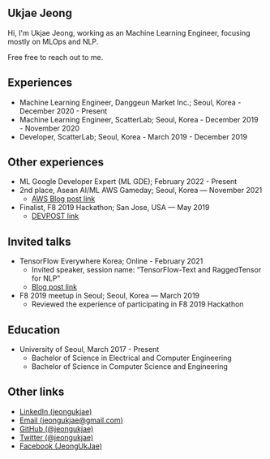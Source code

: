 ## Ukjae Jeong

Hi, I'm Ukjae Jeong, working as an Machine Learning Engineer, focusing mostly on MLOps and NLP.

Free free to reach out to me.

## Experiences

* Machine Learning Engineer, Danggeun Market Inc.; Seoul, Korea - December 2020 - Present
* Machine Learning Engineer, ScatterLab; Seoul, Korea - December 2019 - November 2020
* Developer, ScatterLab; Seoul, Korea - March 2019 - December 2019

## Other experiences

* ML Google Developer Expert (ML GDE); February 2022 - Present
* 2nd place, Asean AI/ML AWS Gameday; Seoul, Korea — November 2021
  * [AWS Blog post link](https://aws.amazon.com/ko/blogs/korea/aws-gameday-tour-de-machine-learning-korean-winners/)
* Finalist, F8 2019 Hackathon; San Jose, USA — May 2019
  * [DEVPOST link](https://devpost.com/software/the-city-watch)

## Invited talks

* TensorFlow Everywhere Korea; Online - February 2021
  * Invited speaker, session name: “TensorFlow-Text and RaggedTensor for NLP”
  * [Blog post link](https://jeongukjae.github.io/posts/tensorflow-text-and-ragged-tensor/)
* F8 2019 meetup in Seoul; Seoul, Korea — March 2019
  * Reviewed the experience of participating in F8 2019 Hackathon

## Education

* University of Seoul, March 2017 - Present
  * Bachelor of Science in Electrical and Computer Engineering
  * Bachelor of Science in Computer Science and Engineering

## Other links

* [LinkedIn (jeongukjae)](https://www.linkedin.com/in/jeongukjae/)
* [Email (jeongukjae@gmail.com)](mailto:jeongukjae@gmail.com)
* [GitHub (@jeongukjae)](https://www.github.com/jeongukjae/)
* [Twitter (@jeongukjae)](https://twitter.com/jeongukjae)
* [Facebook (JeongUkJae)](https://www.facebook.com/JeongUkJae/)

